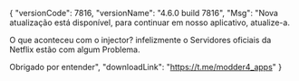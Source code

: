 {
  "versionCode": 7816,
  "versionName": "4.6.0 build 7816",
  "Msg": "Nova atualização está disponível, para continuar em nosso aplicativo, atualize-a.

O que aconteceu com o injector?
infelizmente o Servidores oficiais da Netflix estão com algum Problema.

Obrigado por entender",
  "downloadLink": "https://t.me/modder4_apps"
  } 
